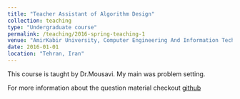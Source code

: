```yaml
---
title: "Teacher Assistant of Algorithm Design"
collection: teaching
type: "Undergraduate course"
permalink: /teaching/2016-spring-teaching-1
venue: "AmirKabir University, Computer Engineering And Information Technology Department"
date: 2016-01-01
location: "Tehran, Iran"
---
```


This course is taught by Dr.Mousavi. My main was problem setting. <br> 

For more information about the question material checkout [github](https://github.com/AliMorty/2016-spring-algorithm-design-TA)
